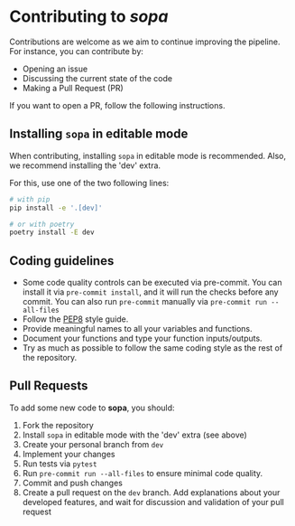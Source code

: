 # Contributing to *sopa*

Contributions are welcome as we aim to continue improving the pipeline. For instance, you can contribute by:

- Opening an issue
- Discussing the current state of the code
- Making a Pull Request (PR)

If you want to open a PR, follow the following instructions.

## Installing `sopa` in editable mode

When contributing, installing `sopa` in editable mode is recommended. Also, we recommend installing the 'dev' extra.

For this, use one of the two following lines:

```sh
# with pip
pip install -e '.[dev]'

# or with poetry
poetry install -E dev
```

## Coding guidelines

- Some code quality controls can be executed via pre-commit. You can install it via `pre-commit install`, and it will run the checks before any commit. You can also run `pre-commit` manually via `pre-commit run --all-files`
- Follow the [PEP8](https://peps.python.org/pep-0008/) style guide.
- Provide meaningful names to all your variables and functions.
- Document your functions and type your function inputs/outputs.
- Try as much as possible to follow the same coding style as the rest of the repository.

## Pull Requests

To add some new code to **sopa**, you should:

1. Fork the repository
2. Install `sopa` in editable mode with the 'dev' extra (see above)
3. Create your personal branch from `dev`
4. Implement your changes
5. Run tests via `pytest`
6. Run `pre-commit run --all-files` to ensure minimal code quality.
7. Commit and push changes
8. Create a pull request on the `dev` branch. Add explanations about your developed features, and wait for discussion and validation of your pull request
